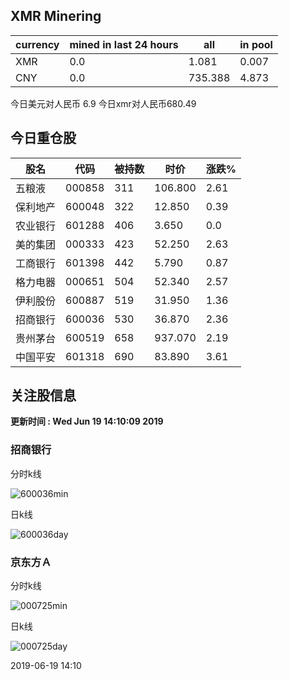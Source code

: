 ## XMR Minering

|currency|mined in last 24 hours|all|in pool|
|---|---|---|---|
|XMR|0.0|1.081|0.007|
|CNY|0.0|735.388|4.873|

今日美元对人民币 6.9	今日xmr对人民币680.49


## 今日重仓股 

|股名|代码|被持数|时价|涨跌%|
|---|---|---|---|---|
|五粮液|000858|311|106.800|2.61|
|保利地产|600048|322|12.850|0.39|
|农业银行|601288|406|3.650|0.0|
|美的集团|000333|423|52.250|2.63|
|工商银行|601398|442|5.790|0.87|
|格力电器|000651|504|52.340|2.57|
|伊利股份|600887|519|31.950|1.36|
|招商银行|600036|530|36.870|2.36|
|贵州茅台|600519|658|937.070|2.19|
|中国平安|601318|690|83.890|3.61|

## 关注股信息
**更新时间 : Wed Jun 19 14:10:09 2019**
### 招商银行 
分时k线

![600036min](http://image.sinajs.cn/newchart/min/n/sh600036.gif)

日k线

![600036day](http://image.sinajs.cn/newchart/daily/n/sh600036.gif)

### 京东方Ａ 
分时k线

![000725min](http://image.sinajs.cn/newchart/min/n/sz000725.gif)

日k线

![000725day](http://image.sinajs.cn/newchart/daily/n/sz000725.gif)

2019-06-19 14:10
